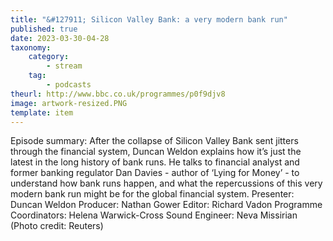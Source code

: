 ```yaml
---
title: "&#127911; Silicon Valley Bank: a very modern bank run"
published: true
date: 2023-03-30-04-28
taxonomy:
    category:
        - stream
    tag:
        - podcasts
theurl: http://www.bbc.co.uk/programmes/p0f9djv8
image: artwork-resized.PNG
template: item
---
```


Episode summary: After the collapse of Silicon Valley Bank sent jitters through the financial system, Duncan Weldon explains how it&rsquo;s just the latest in the long history of bank runs. He talks to financial analyst and former banking regulator Dan Davies - author of &lsquo;Lying for Money&rsquo; - to understand how bank runs happen, and what the repercussions of this very modern bank run might be for the global financial system. Presenter: Duncan Weldon Producer: Nathan Gower Editor: Richard Vadon Programme Coordinators: Helena Warwick-Cross Sound Engineer: Neva Missirian (Photo credit: Reuters)
